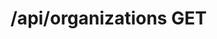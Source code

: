 #  /api/organizations GET

<api-endpoint openapi-path="../../specifications/swagger.json" method="GET" endpoint="/api/organizations"/>